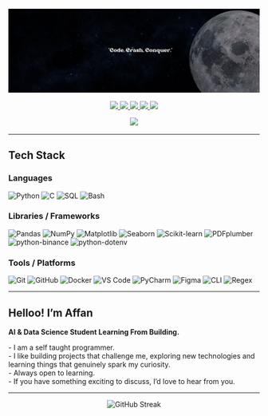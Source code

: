 ![Banner](https://github.com/le-Affan/le-Affan/blob/main/1500x500.jpeg)

<p align="center">
  <a href="https://wa.me/919167870478" target="_blank">
    <img src="https://img.shields.io/badge/WhatsApp-25D366?style=for-the-badge&logo=whatsapp&logoColor=white" />
  </a>
  <a href="mailto:shaikhaffan.work@gmail.com" target="_blank">
    <img src="https://img.shields.io/badge/Email-D14836?style=for-the-badge&logo=gmail&logoColor=white" />
  </a>
  <a href="https://www.instagram.com/le.affan/" target="_blank">
    <img src="https://img.shields.io/badge/Instagram-E4405F?style=for-the-badge&logo=instagram&logoColor=white" />
  </a>
  <a href="https://x.com/AffanShaikh3101" target="_blank">
    <img src="https://img.shields.io/badge/X-000000?style=for-the-badge&logo=x&logoColor=white" />
  </a>
  <a href="https://www.linkedin.com/in/affan-shaikh-ml/" target="_blank">
    <img src="https://img.shields.io/badge/LinkedIn-0077B5?style=for-the-badge&logo=linkedin&logoColor=white" />
  </a>
</p>

<p align="center">
  <img src="https://media2.giphy.com/media/v1.Y2lkPTc5MGI3NjExcTB1eThrc2RlZTdpZTlqeWUydzN3ZGM3bWZidHMwcWN3cW1idXEzZSZlcD12MV9pbnRlcm5hbF9naWZfYnlfaWQmY3Q9Zw/3Q2hJ4FLN1UvS/giphy.gif" width="120" />
</p>

---

## Tech Stack

### Languages  
![Python](https://img.shields.io/badge/Python-3776AB?style=for-the-badge&logo=python&logoColor=white) 
![C](https://img.shields.io/badge/C-00599C?style=for-the-badge&logo=c&logoColor=white) 
![SQL](https://img.shields.io/badge/SQL-003B57?style=for-the-badge&logo=postgresql&logoColor=white) 
![Bash](https://img.shields.io/badge/Bash-4EAA25?style=for-the-badge&logo=gnubash&logoColor=white)

### Libraries / Frameworks  
![Pandas](https://img.shields.io/badge/Pandas-150458?style=for-the-badge&logo=pandas&logoColor=white) 
![NumPy](https://img.shields.io/badge/Numpy-013243?style=for-the-badge&logo=numpy&logoColor=white) 
![Matplotlib](https://img.shields.io/badge/Matplotlib-11557c?style=for-the-badge&logo=plotly&logoColor=white) 
![Seaborn](https://img.shields.io/badge/Seaborn-3776AB?style=for-the-badge&logoColor=white) 
![Scikit-learn](https://img.shields.io/badge/Scikit--learn-F7931E?style=for-the-badge&logo=scikit-learn&logoColor=white) 
![PDFplumber](https://img.shields.io/badge/PDFplumber-FF0000?style=for-the-badge&logo=adobeacrobatreader&logoColor=white) 
![python-binance](https://img.shields.io/badge/python--binance-102B5F?style=for-the-badge&logo=binance&logoColor=yellow) 
![python-dotenv](https://img.shields.io/badge/python--dotenv-000000?style=for-the-badge&logo=python&logoColor=white)

### Tools / Platforms  
![Git](https://img.shields.io/badge/Git-F05032?style=for-the-badge&logo=git&logoColor=white) 
![GitHub](https://img.shields.io/badge/GitHub-181717?style=for-the-badge&logo=github&logoColor=white) 
![Docker](https://img.shields.io/badge/Docker-2496ED?style=for-the-badge&logo=docker&logoColor=white) 
![VS Code](https://img.shields.io/badge/VS%20Code-007ACC?style=for-the-badge&logo=visualstudiocode&logoColor=white) 
![PyCharm](https://img.shields.io/badge/PyCharm-000000?style=for-the-badge&logo=pycharm&logoColor=white) 
![Figma](https://img.shields.io/badge/Figma-F24E1E?style=for-the-badge&logo=figma&logoColor=white) 
![CLI](https://img.shields.io/badge/CLI-181717?style=for-the-badge&logo=gnu&logoColor=white) 
![Regex](https://img.shields.io/badge/Regex-FF0000?style=for-the-badge&logo=regex&logoColor=white)


---

## Helloo! I’m Affan  

<p><strong>AI & Data Science Student Learning From Building.</strong></p>
<p>
  - I am a self taught programmer.<br>
  - I like building projects that challenge me, exploring new technologies and learning things that genuinely spark my curiosity.<br>
  - Always open to learning.<br>
  - If you have something exciting to discuss, I’d love to hear from you.
</p>

---

<p align="center">
  <img src="https://github-readme-streak-stats.herokuapp.com?user=le-Affan&theme=tokyonight&hide_border=true" alt="GitHub Streak" />
</p>
